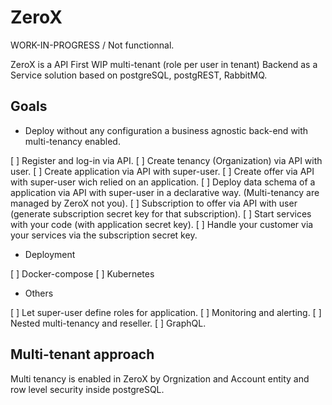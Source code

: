 # ZeroX

WORK-IN-PROGRESS / Not functionnal.

ZeroX is a API First WIP multi-tenant (role per user in tenant) Backend as a Service solution based on postgreSQL, postgREST, RabbitMQ.

## Goals

- Deploy without any configuration a business agnostic back-end with multi-tenancy enabled.

[ ] Register and log-in via API.
[ ] Create tenancy (Organization) via API with user.
[ ] Create application via API with super-user.
[ ] Create offer via API with super-user wich relied on an application.
[ ] Deploy data schema of a application via API with super-user in a declarative way. (Multi-tenancy are managed by ZeroX not you).
[ ] Subscription to offer via API with user (generate subscription secret key for that subscription).
[ ] Start services with your code (with application secret key).
[ ] Handle your customer via your services via the subscription secret key.

- Deployment

[ ] Docker-compose
[ ] Kubernetes

- Others

[ ] Let super-user define roles for application.
[ ] Monitoring and alerting.
[ ] Nested multi-tenancy and reseller.
[ ] GraphQL.

## Multi-tenant approach

Multi tenancy is enabled in ZeroX by Orgnization and Account entity and row level security inside postgreSQL.

